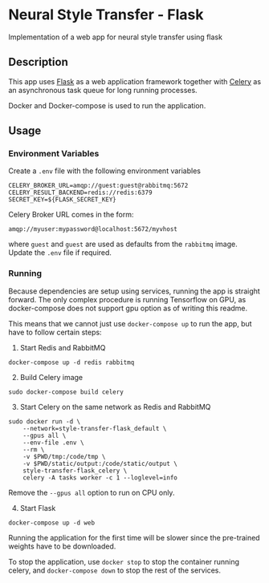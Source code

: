 # Neural Style Transfer - Flask
Implementation of a web app for neural style transfer using flask

## Description
This app uses [Flask](https://www.palletsprojects.com/p/flask/) as a web application framework together with [Celery](http://docs.celeryproject.org/en/latest/index.html) as an asynchronous task queue for long running processes.

Docker and Docker-compose is used to run the application.

## Usage

### Environment Variables
Create a `.env` file with the following environment variables
```
CELERY_BROKER_URL=amqp://guest:guest@rabbitmq:5672
CELERY_RESULT_BACKEND=redis://redis:6379
SECRET_KEY=${FLASK_SECRET_KEY}
```

Celery Broker URL comes in the form:
```
amqp://myuser:mypassword@localhost:5672/myvhost
```
where `guest` and `guest` are used as defaults from the `rabbitmq` image. Update the `.env` file if required.

### Running
Because dependencies are setup using services, running the app is straight forward. The only complex procedure is running Tensorflow on GPU, as docker-compose does not support gpu option as of writing this readme.

This means that we cannot just use `docker-compose up` to run the app, but have to follow certain steps:

1. Start Redis and RabbitMQ
```
docker-compose up -d redis rabbitmq
```

2. Build Celery image
```
sudo docker-compose build celery
```

3. Start Celery on the same network as Redis and RabbitMQ
```
sudo docker run -d \
    --network=style-transfer-flask_default \
    --gpus all \
    --env-file .env \
    --rm \
    -v $PWD/tmp:/code/tmp \
    -v $PWD/static/output:/code/static/output \
    style-transfer-flask_celery \
    celery -A tasks worker -c 1 --loglevel=info
```
Remove the `--gpus all` option to run on CPU only.

4. Start Flask
```
docker-compose up -d web
```

Running the application for the first time will be slower since the pre-trained weights have to be downloaded.

To stop the application, use `docker stop` to stop the container running celery, and `docker-compose down` to stop the rest of the services.
